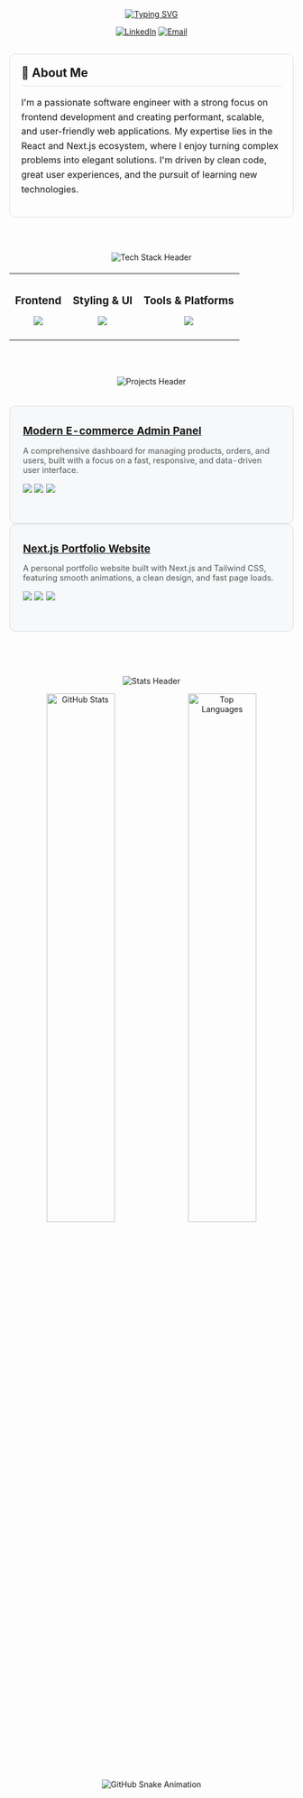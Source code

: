 <div align="center">

<a href="https://git.io/typing-svg">
  <img src="https://readme-typing-svg.demolab.com?font=Fira+Code&weight=700&size=35&pause=1000&color=0A66C2&center=true&vCenter=true&width=600&lines=Mohammad+Javad;Frontend+Engineer;Digital+Experience+Architect" alt="Typing SVG" />
</a>
<p align="center">
  <a href="YOUR_LINKEDIN_URL_HERE"><img src="https://img.shields.io/badge/LinkedIn-0A66C2?style=for-the-badge&logo=linkedin&logoColor=white" alt="LinkedIn"></a>
  <a href="mailto:mohammadjavad.m@gmail.com"><img src="https://img.shields.io/badge/Email-D14836?style=for-the-badge&logo=gmail&logoColor=white" alt="Email"></a>
</p>

<br>

<div style="max-width: 700px; text-align: left; padding: 20px; border: 1px solid #ddd; border-radius: 10px;">
  <h2 style="margin: 0; padding-bottom: 10px; border-bottom: 2px solid #eee;">👋 About Me</h2>
  <p style="font-size: 1rem; line-height: 1.6;">
    I'm a passionate software engineer with a strong focus on frontend development and creating performant, scalable, and user-friendly web applications. My expertise lies in the React and Next.js ecosystem, where I enjoy turning complex problems into elegant solutions. I'm driven by clean code, great user experiences, and the pursuit of learning new technologies.
  </p>
</div>

<br><br>

<img src="https://capsule-render.vercel.app/api?type=waving&color=auto&height=70&section=🚀%20My%20Tech%20Stack&animation=fadeIn&fontSize=30" alt="Tech Stack Header"/>
<table align="center" style="border: none; margin-top: 20px;">
  <tr valign="top">
    <td align="center" style="padding: 10px;">
      <h3 style="margin-bottom: 10px;">Frontend</h3>
      <p><img src="https://skillicons.dev/icons?i=react,nextjs,ts,js,redux,vite&theme=light&perline=3" /></p>
    </td>
    <td align="center" style="padding: 10px;">
      <h3 style="margin-bottom: 10px;">Styling & UI</h3>
      <p><img src="https://skillicons.dev/icons?i=tailwind,css,html,emotion,figma&theme=light&perline=3" /></p>
    </td>
    <td align="center" style="padding: 10px;">
      <h3 style="margin-bottom: 10px;">Tools & Platforms</h3>
      <p><img src="https://skillicons.dev/icons?i=docker,git,github,actions,firebase&theme=light&perline=3" /></p>
    </td>
  </tr>
</table>

<br><br>

<img src="https://capsule-render.vercel.app/api?type=waving&color=auto&height=70&section=🏆%20Featured%20Projects&animation=fadeIn&fontSize=30" alt="Projects Header"/>
<table align="center" width="100%" style="max-width: 800px; border-collapse: separate; border-spacing: 0 15px; margin-top: 20px;">
  <tr style="background-color: #f6f8fa; border: 1px solid #ddd; border-radius: 10px; display: block; padding: 15px;">
    <td>
      <h3 style="margin: 0;"><a href="[LINK_TO_REPO_1]">Modern E-commerce Admin Panel</a></h3>
      <p style="font-size: 0.9rem; color: #555;">A comprehensive dashboard for managing products, orders, and users, built with a focus on a fast, responsive, and data-driven user interface.</p>
      <p><img src="https://img.shields.io/badge/React-61DAFB?style=flat-square&logo=react&logoColor=black"> <img src="https://img.shields.io/badge/Redux-764ABC?style=flat-square&logo=redux&logoColor=white"> <img src="https://img.shields.io/badge/Firebase-FFCA28?style=flat-square&logo=firebase&logoColor=black"></p>
    </td>
  </tr>
  <tr style="background-color: #f6f8fa; border: 1px solid #ddd; border-radius: 10px; display: block; padding: 15px;">
    <td>
      <h3 style="margin: 0;"><a href="[LINK_TO_REPO_2]">Next.js Portfolio Website</a></h3>
      <p style="font-size: 0.9rem; color: #555;">A personal portfolio website built with Next.js and Tailwind CSS, featuring smooth animations, a clean design, and fast page loads.</p>
      <p><img src="https://img.shields.io/badge/Next.js-000000?style=flat-square&logo=nextdotjs&logoColor=white"> <img src="https://img.shields.io/badge/TypeScript-3178C6?style=flat-square&logo=typescript&logoColor=white"> <img src="https://img.shields.io/badge/Tailwind_CSS-06B6D4?style=flat-square&logo=tailwindcss&logoColor=white"></p>
    </td>
  </tr>
</table>

<br><br>

<img src="https://capsule-render.vercel.app/api?type=waving&color=auto&height=70&section=📊%20My%20GitHub%20Stats&animation=fadeIn&fontSize=30" alt="Stats Header"/>
<p align="center">
  <img src="https://github-readme-stats.vercel.app/api?username=mohammadjavadqm&show_icons=true&theme=transparent&hide_border=true&rank_icon=github&cache_seconds=1800" alt="GitHub Stats" width="49%"/>
  <img src="https://github-readme-stats.vercel.app/api/top-langs/?username=mohammadjavadqm&layout=compact&theme=transparent&hide_border=true&cache_seconds=1800" alt="Top Languages" width="49%"/>
</p>

<div align="center">
  <img src="https://raw.githubusercontent.com/mohammadjavadqm/mohammadjavadqm/output/github-contribution-grid-snake.svg" alt="GitHub Snake Animation"/>
</div>

</div>
